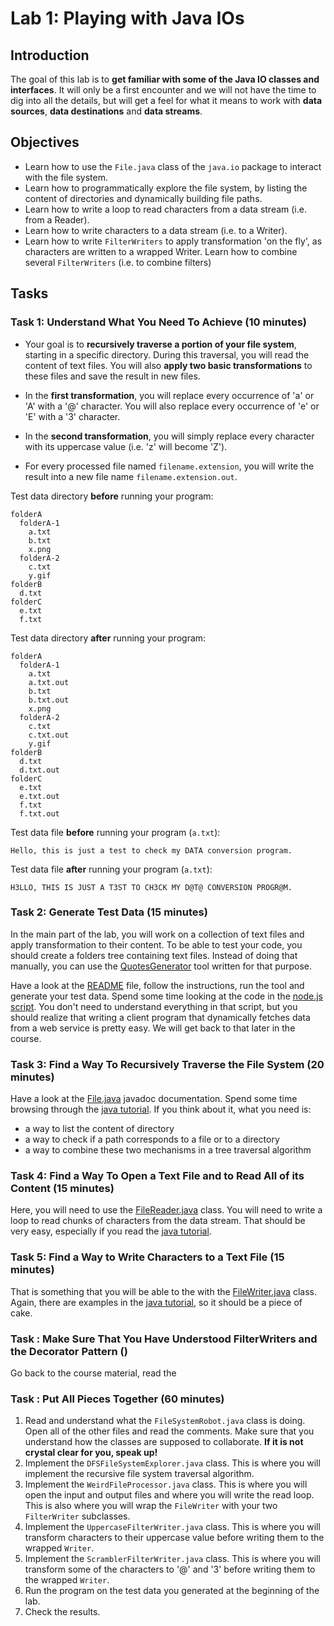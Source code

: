 # Lab 1: Playing with Java IOs

## Introduction

The goal of this lab is to **get familiar with some of the Java IO classes and interfaces**. It will only be a first encounter and we will not have the time to dig into all the details, but will get a feel for what it means to work with **data sources**, **data destinations** and **data streams**.

## Objectives

* Learn how to use the `File.java` class of the `java.io` package to interact with the file system. 
* Learn how to programmatically explore the file system, by listing the content of directories and dynamically building file paths.
* Learn how to write a loop to read characters from a data stream (i.e. from a Reader).
* Learn how to write characters to a data stream (i.e. to a Writer).
* Learn how to write `FilterWriters` to apply transformation 'on the fly', as characters are written to a wrapped Writer. Learn how to combine several `FilterWriters` (i.e. to combine filters)

## Tasks

### Task 1: Understand What You Need To Achieve (10 minutes)

* Your goal is to **recursively traverse a portion of your file system**, starting in a specific directory. During this traversal, you will read the content of text files. You will also **apply two basic transformations** to these files and save the result in new files.

* In the **first transformation**, you will replace every occurrence of 'a' or 'A' with a '@' character. You will also replace every occurrence of 'e' or 'E' with a '3' character.

* In the **second transformation**, you will simply replace every character with its uppercase value (i.e. 'z' will become 'Z').

* For every processed file named `filename.extension`, you will write the result into a new file name `filename.extension.out`.



Test data directory **before** running your program:

```
folderA
  folderA-1
    a.txt
    b.txt
    x.png
  folderA-2
    c.txt
    y.gif
folderB
  d.txt
folderC
  e.txt
  f.txt
```

Test data directory **after** running your program:

```
folderA
  folderA-1
    a.txt
    a.txt.out
    b.txt
    b.txt.out
    x.png
  folderA-2
    c.txt
    c.txt.out
    y.gif
folderB
  d.txt
  d.txt.out
folderC
  e.txt
  e.txt.out
  f.txt
  f.txt.out
```

Test data file **before** running your program (`a.txt`):

```
Hello, this is just a test to check my DATA conversion program.
```

Test data file **after** running your program (`a.txt`):

```
H3LLO, THIS IS JUST A T3ST TO CH3CK MY D@T@ CONVERSION PROGR@M.
```


### Task 2: Generate Test Data (15 minutes)

In the main part of the lab, you will work on a collection of text files and apply transformation to their content. To be able to test your code, you should create a folders tree containing text files. Instead of doing that manually, you can use the [QuotesGenerator](QuotesGenerator) tool written for that purpose. 

Have a look at the [README](QuotesGenerator/README.md) file, follow the instructions, run the tool and generate your test data. Spend some time looking at the code in the [node.js script](QuotesGenerator/generator.js). You don't need to understand everything in that script, but you should realize that writing a client program that dynamically fetches data from a web service is pretty easy. We will get back to that later in the course.


### Task 3: Find a Way To Recursively Traverse the File System (20 minutes)

Have a look at the [File.java](http://docs.oracle.com/javase/7/docs/api/java/io/File.html) javadoc documentation. Spend some time browsing through the [java tutorial](http://docs.oracle.com/javase/tutorial/essential/io/fileio.html). If you think about it, what you need is:

* a way to list the content of directory
* a way to check if a path corresponds to a file or to a directory
* a way to combine these two mechanisms in a tree traversal algorithm

### Task 4: Find a Way To Open a Text File and to Read All of its Content (15 minutes)

Here, you will need to use the [FileReader.java](http://docs.oracle.com/javase/7/docs/api/java/io/FileReader.html) class. You will need to write a loop to read chunks of characters from the data stream. That should be very easy, especially if you read the [java tutorial](http://docs.oracle.com/javase/tutorial/essential/io/charstreams.html).

### Task 5: Find a Way to Write Characters to a Text File (15 minutes)

That is something that you will be able to the with the [FileWriter.java](http://docs.oracle.com/javase/7/docs/api/java/io/FileWriter.java) class. Again, there are examples in the [java tutorial](http://docs.oracle.com/javase/tutorial/essential/io/charstreams.html), so it should be a piece of cake.

### Task : Make Sure That You Have Understood FilterWriters and the Decorator Pattern ()

Go back to the course material, read the 

### Task : Put All Pieces Together (60 minutes)

1. Read and understand what the `FileSystemRobot.java` class is doing. Open all of the other files and read the comments. Make sure that you understand how the classes are supposed to collaborate. **If it is not crystal clear for you, speak up!**
1. Implement the `DFSFileSystemExplorer.java` class. This is where you will implement the recursive file system traversal algorithm.
1. Implement the `WeirdFileProcessor.java` class. This is where you will open the input and output files and where you will write the read loop. This is also where you will wrap the `FileWriter` with your two `FilterWriter` subclasses.
1. Implement the `UppercaseFilterWriter.java` class. This is where you will transform characters to their uppercase value before writing them to the wrapped `Writer`.
1. Implement the `ScramblerFilterWriter.java` class. This is where you will transform some of the characters to '@' and '3' before writing them to the wrapped `Writer`.
1. Run the program on the test data you generated at the beginning of the lab.
1. Check the results.